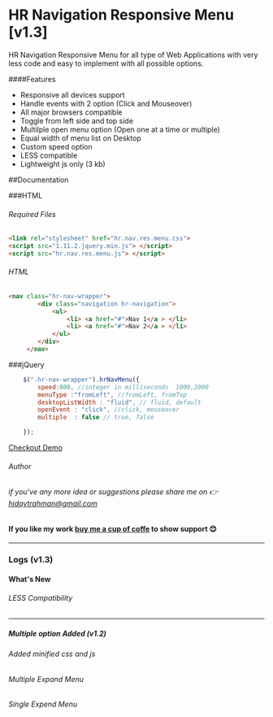 # HR Navigation Responsive Menu [v1.3]

HR Navigation Responsive Menu for all type of Web Applications with very less code and easy to implement with all possible options.

####Features
* Responsive all devices support
* Handle events with 2 option (Click and Mouseover)
* All major browsers compatible
* Toggle from left side and top side
* Multilple open menu option (Open one at a time or multiple)
* Equal width of menu list on Desktop
* Custom speed option
* LESS compatible
* Lightweight js only (3 kb)

##Documentation

###HTML

###### Required Files <head>
```html
<link rel="stylesheet" href="hr.nav.res.menu.css">
<script src="1.11.2.jquery.min.js"> </script>
<script src="hr.nav.res.menu.js"> </script>
```
###### HTML
```html
<nav class="hr-nav-wrapper">
		<div class="navigation hr-navigation">
			<ul>
				<li> <a href="#">Nav 1</a > </li>
				<li> <a href="#">Nav 2</a > </li>
			</ul>
		</div>
	 </nav>
```
	
###jQuery
```javascript
	$(".hr-nav-wrapper").hrNavMenu({ 
		speed:800, //integer in milliseconds  1000,2000
		menuType :"fromLeft", //fromLeft, fromTop
		desktopListWidth : "fluid", // fluid, default
		openEvent : "click", //click, mouseover
		multiple  : false // true, false

	});
```

[Checkout Demo ](https://run.plnkr.co/plunks/QLcT9d/)

###### Author
###### if you've any more idea or suggestions please share me on :point_right: [hidaytrahman@gmail.com](mailto:hidaytrahman@gmail.com)

#### If you like my work [buy me a cup of coffe](https://www.paypal.me/hidaytrahman/3) to show support :blush:

----------------------------------------------------
### Logs (v1.3)
#### What's New
###### LESS Compatibility
--------------------------
#####  Multiple option Added **(v1.2)**
###### _Added minified css and js_
###### _Multiple Expand Menu_
###### _Single Expend Menu_
